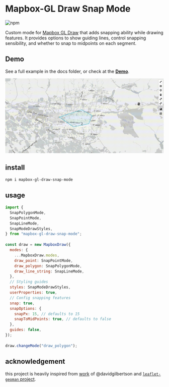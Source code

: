 # Mapbox-GL Draw Snap Mode

![npm](https://img.shields.io/npm/v/mapbox-gl-draw-snap-mode?color=green)

Custom mode for [Mapbox GL Draw](https://github.com/mapbox/mapbox-gl-draw) that adds snapping ability while drawing features.
It provides options to show guiding lines, control snapping sensibility, and whether to snap to midpoints on each segment.

## Demo

See a full example in the docs folder, or check at the [**Demo**](https://mhsattarian.github.io/mapbox-gl-draw-snap-mode).

![a GIF showing usage demo](docs/demo.gif)


## install

```shell
npm i mapbox-gl-draw-snap-mode
```

## usage

```js
import {
  SnapPolygonMode,
  SnapPointMode,
  SnapLineMode,
  SnapModeDrawStyles,
} from "mapbox-gl-draw-snap-mode";

const draw = new MapboxDraw({
  modes: {
    ...MapboxDraw.modes,
    draw_point: SnapPointMode,
    draw_polygon: SnapPolygonMode,
    draw_line_string: SnapLineMode,
  },
  // Styling guides
  styles: SnapModeDrawStyles,
  userProperties: true,
  // Config snapping features
  snap: true,
  snapOptions: {
    snapPx: 15, // defaults to 15
    snapToMidPoints: true, // defaults to false
  },
  guides: false,
});

draw.changeMode("draw_polygon");
```

## acknowledgement

this project is heavily inspired from [work](https://github.com/mapbox/mapbox-gl-draw/issues/865) of @davidgilbertson and [`leaflet-geoman` project](https://github.com/geoman-io/leaflet-geoman).
